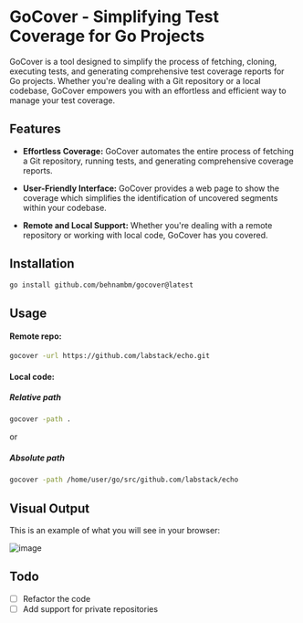 # GoCover - Simplifying Test Coverage for Go Projects

GoCover is a tool designed to simplify the process of fetching, cloning, executing tests, and generating comprehensive test coverage reports for Go projects. 
Whether you're dealing with a Git repository or a local codebase, GoCover empowers you with an effortless and efficient way to manage your test coverage.


## Features

- **Effortless Coverage:** GoCover automates the entire process of fetching a Git repository, running tests, and generating comprehensive coverage reports.

- **User-Friendly Interface:** GoCover provides a web page to show the coverage which simplifies the identification of uncovered segments within your codebase.

- **Remote and Local Support:** Whether you're dealing with a remote repository or working with local code, GoCover has you covered.


## Installation

```bash
go install github.com/behnambm/gocover@latest
```


## Usage

#### Remote repo:

```bash 
gocover -url https://github.com/labstack/echo.git 
```

#### Local code:

##### Relative path
```bash
gocover -path .
```

or

##### Absolute path
```bash
gocover -path /home/user/go/src/github.com/labstack/echo
```

## Visual Output

This is an example of what you will see in your browser:

![image](https://github.com/behnambm/gocover/assets/26994700/a22deb1e-072c-4e9a-9467-035cdd18ced3)


## Todo

- [ ] Refactor the code
- [ ] Add support for private repositories
